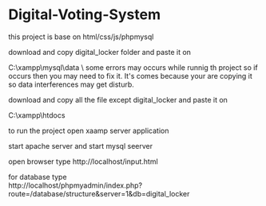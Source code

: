 # Digital-Voting-System
this project is base on html/css/js/phpmysql


download and copy digital_locker folder and paste it on 

C:\xampp\mysql\data   \\ some errors may occurs while runnig th project so if occurs then you may need to fix it.
It's comes because your are copying it so data interferences may get disturb.


download and copy all the file except digital_locker and paste it on


C:\xampp\htdocs


to run the project open xaamp server application

start apache server
 and
start mysql seerver


open browser
type http://localhost/input.html


for database type  
http://localhost/phpmyadmin/index.php?route=/database/structure&server=1&db=digital_locker

